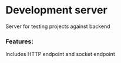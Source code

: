 # Development server
Server for testing projects against backend

### Features:
Includes HTTP endpoint and socket endpoint
